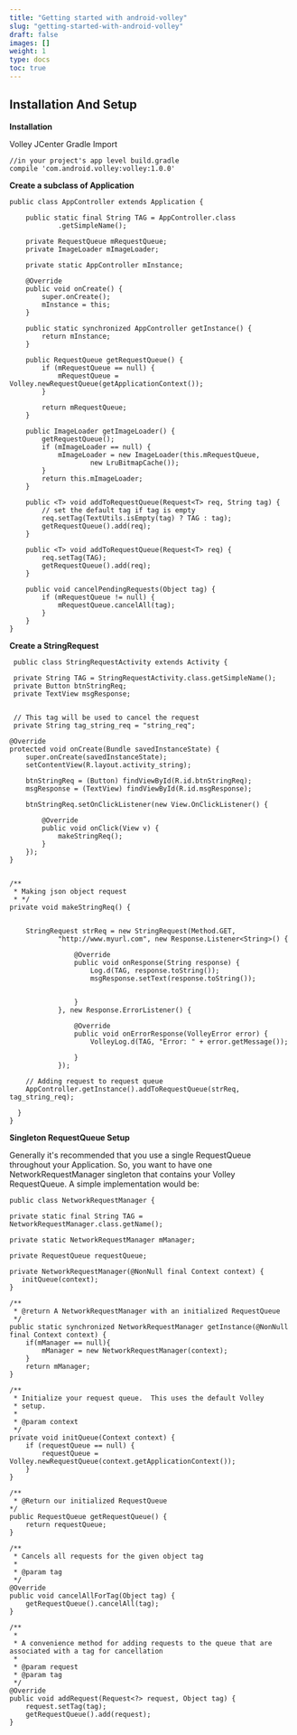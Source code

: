 ```yaml
---
title: "Getting started with android-volley"
slug: "getting-started-with-android-volley"
draft: false
images: []
weight: 1
type: docs
toc: true
---
```


## Installation And Setup
**Installation**

 Volley JCenter Gradle Import

<!-- language: java -->
    //in your project's app level build.gradle
    compile 'com.android.volley:volley:1.0.0'

**Create a subclass of Application**

<!-- language: java -->
    public class AppController extends Application {

        public static final String TAG = AppController.class
                .getSimpleName();
    
        private RequestQueue mRequestQueue;
        private ImageLoader mImageLoader;
    
        private static AppController mInstance;
    
        @Override
        public void onCreate() {
            super.onCreate();
            mInstance = this;
        }
    
        public static synchronized AppController getInstance() {
            return mInstance;
        }
    
        public RequestQueue getRequestQueue() {
            if (mRequestQueue == null) {
                mRequestQueue = Volley.newRequestQueue(getApplicationContext());
            }
    
            return mRequestQueue;
        }
    
        public ImageLoader getImageLoader() {
            getRequestQueue();
            if (mImageLoader == null) {
                mImageLoader = new ImageLoader(this.mRequestQueue,
                        new LruBitmapCache());
            }
            return this.mImageLoader;
        }
    
        public <T> void addToRequestQueue(Request<T> req, String tag) {
            // set the default tag if tag is empty
            req.setTag(TextUtils.isEmpty(tag) ? TAG : tag);
            getRequestQueue().add(req);
        }
    
        public <T> void addToRequestQueue(Request<T> req) {
            req.setTag(TAG);
            getRequestQueue().add(req);
        }
    
        public void cancelPendingRequests(Object tag) {
            if (mRequestQueue != null) {
                mRequestQueue.cancelAll(tag);
            }
        }
    }

**Create a StringRequest**

<!-- language: java -->
     public class StringRequestActivity extends Activity {

     private String TAG = StringRequestActivity.class.getSimpleName();
     private Button btnStringReq;
     private TextView msgResponse;
    

     // This tag will be used to cancel the request
     private String tag_string_req = "string_req";

    @Override
    protected void onCreate(Bundle savedInstanceState) {
        super.onCreate(savedInstanceState);
        setContentView(R.layout.activity_string);

        btnStringReq = (Button) findViewById(R.id.btnStringReq);
        msgResponse = (TextView) findViewById(R.id.msgResponse);

        btnStringReq.setOnClickListener(new View.OnClickListener() {

            @Override
            public void onClick(View v) {
                makeStringReq();
            }
        });
    }

    
    /**
     * Making json object request
     * */
    private void makeStringReq() {
        

        StringRequest strReq = new StringRequest(Method.GET,
                "http://www.myurl.com", new Response.Listener<String>() {

                    @Override
                    public void onResponse(String response) {
                        Log.d(TAG, response.toString());
                        msgResponse.setText(response.toString());
                        

                    }
                }, new Response.ErrorListener() {

                    @Override
                    public void onErrorResponse(VolleyError error) {
                        VolleyLog.d(TAG, "Error: " + error.getMessage());
                        
                    }
                });

        // Adding request to request queue
        AppController.getInstance().addToRequestQueue(strReq, tag_string_req);

      }
    }


 


**Singleton RequestQueue Setup**

Generally it's recommended that you use a single RequestQueue throughout your Application.  So, you want to have one NetworkRequestManager singleton that contains your Volley RequestQueue.  A simple implementation would be:

<!-- language: java -->
    public class NetworkRequestManager {

    private static final String TAG = NetworkRequestManager.class.getName();

    private static NetworkRequestManager mManager;

    private RequestQueue requestQueue;

    private NetworkRequestManager(@NonNull final Context context) {
       initQueue(context);
    }

    /**
     * @return A NetworkRequestManager with an initialized RequestQueue
     */
    public static synchronized NetworkRequestManager getInstance(@NonNull final Context context) {
        if(mManager == null){
            mManager = new NetworkRequestManager(context);
        }
        return mManager;
    }

    /**
     * Initialize your request queue.  This uses the default Volley
     * setup.
     *
     * @param context
     */
    private void initQueue(Context context) {
        if (requestQueue == null) {
            requestQueue = Volley.newRequestQueue(context.getApplicationContext());
        }
    }

    /**
     * @Return our initialized RequestQueue
    */
    public RequestQueue getRequestQueue() {
        return requestQueue;
    }

    /**
     * Cancels all requests for the given object tag
     *
     * @param tag
     */
    @Override
    public void cancelAllForTag(Object tag) {
        getRequestQueue().cancelAll(tag);
    }

    /**
     *
     * A convenience method for adding requests to the queue that are associated with a tag for cancellation
     *
     * @param request
     * @param tag
     */
    @Override
    public void addRequest(Request<?> request, Object tag) {
        request.setTag(tag);
        getRequestQueue().add(request);
    }







